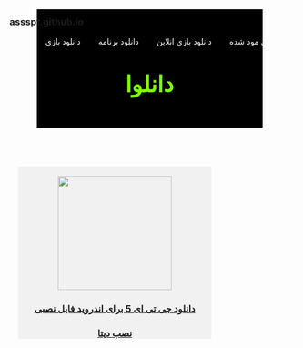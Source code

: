 ### assspt.github.io
<meta name="viewport" content="width=device-width, initial-scale=1">
<!DOCTYPE html>
<html>
<head>
<title></title>
</head>


<div style="color:#fff; text-align: right;">
<li style="display: inline;">
<a href="#" style="color:#fff; text-decoration:none;">
دانلود بازی  
</a>
</li>
<li style="display: inline;">
&nbsp&nbsp&nbsp&nbsp&nbsp&nbsp
<a href="#" style="color:#fff; text-decoration:none;">
دانلود برنامه
</a>
</li>
<li style="display: inline;">
&nbsp&nbsp&nbsp&nbsp&nbsp&nbsp
<a href="#" style="color:#fff; text-decoration:none;">
دانلود بازی انلاین 
</a>

</li>

<li style="display: inline;">
&nbsp&nbsp&nbsp&nbsp&nbsp&nbsp
<a href="#" style="color:#fff; text-decoration:none;">
دانلود  بازی مود شده
</a>
</li>
<center>
<div style="background-color:#000; color:#7FFF00; margin-top:-65px; width:397px; margin-left:-12px; height:208px; -webkit-touch-callout: none;     -webkit-user-select: none;  -moz-user-select: none;  -ms-user-select: none;user-select: none;" >
<br>
<br>
<br>
<h1 style="font-size:40px; ">دانلوا</h1>
</div>
<div>

</div>
</center>
<div style="-webkit-touch-callout: none;     -webkit-user-select: none;  -moz-user-select: none;  -ms-user-select: none;user-select: none; ">
<br>
<br>
<br>
<br>
</div>
<div style="background-color:#fff; color:#000; margin-left:-8px; width:390px;">

<a href="https://assspt.github.io">
  
   

</a>

</div>





</div>
<div style="background-color:#F1F1F1; width:340px; margin-left:15px;">
<center>
<br>
<img width="200" height="200" src="https://user-images.githubusercontent.com/77159072/128640915-f719e32e-01b4-4238-af33-f4f1b80a4698.jpg ">


<a href="https://dl.tinroid.ir/game/gta5/GTA-San-Andreas-v2.00-tinroid.ir.ir.apk">
<h3>دانلود جی تی ای 5 برای اندروید فایل نصبی</h3>
</a>
<a href="https://dl.tinroid.ir/game/gta5/GTA-San-Andreas-v2.00-Data-tinroid.ir.zip">
<h3> نصب دیتا</h3>
</a>
</div>
</center>





</html>
